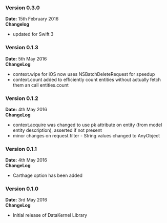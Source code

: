 ### Version 0.3.0
**Date:** 15th February 2016 <br />
**Changelog**

- updated for Swift 3

### Version 0.1.3
**Date:** 5th May 2016 <br />
**ChangeLog**

- context.wipe for iOS now uses NSBatchDeleteRequest for speedup
- context.count added to efficiently count entities without actually fetch them an call entities.count

### Version 0.1.2
**Date:** 4th May 2016 <br />
**ChangeLog**

- context.acquire was changed to use pk attribute on entity (from model entity description), asserted if not present
- minor changes on request.filter - String values changed to AnyObject

### Version 0.1.1
**Date:** 4th May 2016 <br />
**ChangeLog**

- Carthage option has been added

### Version 0.1.0
**Date:** 3rd May 2016 <br />
**ChangeLog** 

- Initial release of DataKernel Library
